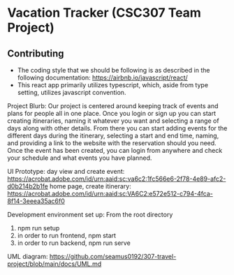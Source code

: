 # Vacation Tracker (CSC307 Team Project)

## Contributing
- The coding style that we should be following is as described in the following documentation: https://airbnb.io/javascript/react/
- This react app primarily utilizes typescript, which, aside from type setting, utilizes javascript convention.

Project Blurb:
  Our project is centered around keeping track of events and plans for people all in one place.  Once you login or sign up you can start creating itineraries, naming it whatever you want and selecting a range of days along with other details.  From there you can start adding events for the different days during the itinerary, selecting a start and end time, naming, and providing a link to the website with the reservation should you need.  Once the event has been created, you can login from anywhere and check your schedule and what events you have planned.

UI Prototype:
day view and create event: https://acrobat.adobe.com/id/urn:aaid:sc:va6c2:1fc566e6-2f78-4e89-afc2-d0b214b2b1fe
home page, create itinerary: https://acrobat.adobe.com/id/urn:aaid:sc:VA6C2:e572e512-c794-4fca-8f14-3eeea35ac6f0

Development environment set up:
From the root directory
1) npm run setup
2) in order to run frontend, npm start
3) in order to run backend, npm run serve

UML diagram:
https://github.com/seamus0192/307-travel-project/blob/main/docs/UML.md
